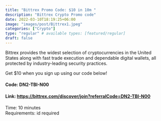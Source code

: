 ```yaml
---
title: "Bittrex Promo Code: $10 in 10m "
description: "Bittrex Crypto Promo code"
date: 2022-03-10T18:19:25+06:00
image: "images/post/Bittrex1.jpeg"
categories: ["Crypto"]
type: "regular" # available types: [featured/regular]
draft: false
---
```


Bittrex provides the widest selection of cryptocurrencies in the United States along with fast trade execution and dependable digital wallets, all protected by industry-leading security practices.

Get $10 when you sign up using our code below!

#### Code: DN2-TBI-N00

#### Link: https://bittrex.com/discover/join?referralCode=DN2-TBI-N00

Time: 10 minutes <br>
Requirements: id required
